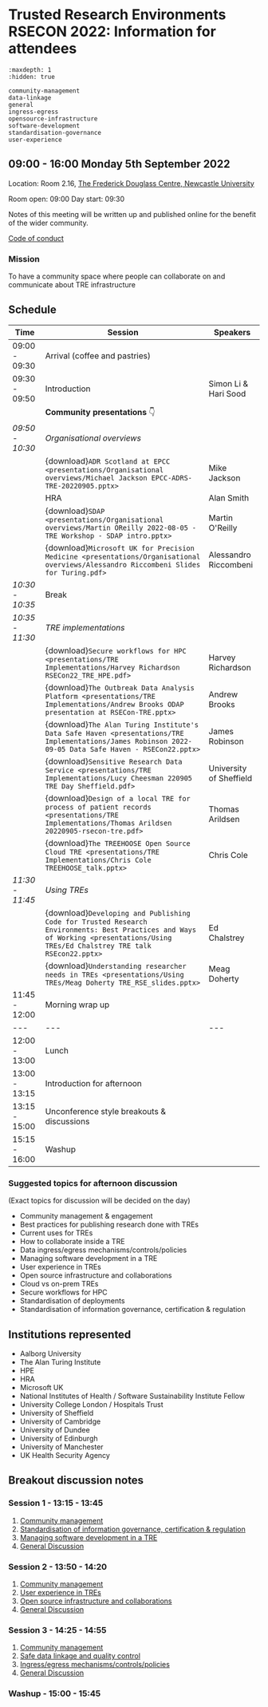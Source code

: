 # Trusted Research Environments RSECON 2022: Information for attendees

```{toctree}
:maxdepth: 1
:hidden: true

community-management
data-linkage
general
ingress-egress
opensource-infrastructure
software-development
standardisation-governance
user-experience
```

## 09:00 - 16:00 Monday 5th September 2022

Location: Room 2.16, [The Frederick Douglass Centre, Newcastle University](https://www.google.com/maps/place/The+Frederick+Douglass+Centre,+Newcastle+University/@54.972949,-1.625321,18z/data=!4m5!3m4!1s0x0:0x7ad7e5d4033f0a66!8m2!3d54.9731445!4d-1.625024?hl=en-GB&shorturl=1)

Room open: 09:00
Day start: 09:30

Notes of this meeting will be written up and published online for the benefit of the wider community.

[Code of conduct](https://society-rse.org/about/policies/code-of-conduct/)

### Mission

To have a community space where people can collaborate on and communicate about TRE infrastructure

## Schedule

| Time            | Session                                                                                                                                                                         | Speakers                |
| --------------- | ------------------------------------------------------------------------------------------------------------------------------------------------------------------------------- | ----------------------- |
| 09:00 - 09:30   | Arrival (coffee and pastries)                                                                                                                                                   |
| 09:30 - 09:50   | Introduction                                                                                                                                                                    | Simon Li & Hari Sood    |
|                 | **Community presentations** :point_down:                                                                                                                                        |
| _09:50 - 10:30_ | _Organisational overviews_                                                                                                                                                      |
|                 | {download}`ADR Scotland at EPCC <presentations/Organisational overviews/Michael Jackson EPCC-ADRS-TRE-20220905.pptx>`                                                           | Mike Jackson            |
|                 | HRA                                                                                                                                                                             | Alan Smith              |
|                 | {download}`SDAP <presentations/Organisational overviews/Martin OReilly 2022-08-05 - TRE Workshop - SDAP intro.pptx>`                                                            | Martin O'Reilly         |
|                 | {download}`Microsoft UK for Precision Medicine <presentations/Organisational overviews/Alessandro Riccombeni Slides for Turing.pdf>`                                            | Alessandro Riccombeni   |
| _10:30 - 10:35_ | Break                                                                                                                                                                           |
| _10:35 - 11:30_ | _TRE implementations_                                                                                                                                                           |
|                 | {download}`Secure workflows for HPC <presentations/TRE Implementations/Harvey Richardson RSECon22_TRE_HPE.pdf>`                                                                 | Harvey Richardson       |
|                 | {download}`The Outbreak Data Analysis Platform <presentations/TRE Implementations/Andrew Brooks ODAP presentation at RSECon-TRE.pptx>`                                          | Andrew Brooks           |
|                 | {download}`The Alan Turing Institute's Data Safe Haven <presentations/TRE Implementations/James Robinson 2022-09-05 Data Safe Haven - RSECon22.pptx>`                           | James Robinson          |
|                 | {download}`Sensitive Research Data Service <presentations/TRE Implementations/Lucy Cheesman 220905 TRE Day Sheffield.pdf>`                                                      | University of Sheffield |
|                 | {download}`Design of a local TRE for process of patient records <presentations/TRE Implementations/Thomas Arildsen 20220905-rsecon-tre.pdf>`                                    | Thomas Arildsen         |
|                 | {download}`The TREEHOOSE Open Source Cloud TRE <presentations/TRE Implementations/Chris Cole TREEHOOSE_talk.pptx>`                                                              | Chris Cole              |
| _11:30 - 11:45_ | _Using TREs_                                                                                                                                                                    |
|                 | {download}`Developing and Publishing Code for Trusted Research Environments: Best Practices and Ways of Working <presentations/Using TREs/Ed Chalstrey TRE talk RSEcon22.pptx>` | Ed Chalstrey            |
|                 | {download}`Understanding researcher needs in TREs <presentations/Using TREs/Meag Doherty TRE_RSE_slides.pptx>`                                                                  | Meag Doherty            |
| 11:45 - 12:00   | Morning wrap up                                                                                                                                                                 |
| ---             | ---                                                                                                                                                                             | ---                     |
| 12:00 - 13:00   | Lunch                                                                                                                                                                           |
| 13:00 - 13:15   | Introduction for afternoon                                                                                                                                                      |
| 13:15 - 15:00   | Unconference style breakouts & discussions                                                                                                                                      |
| 15:15 - 16:00   | Washup                                                                                                                                                                          |

### Suggested topics for afternoon discussion

(Exact topics for discussion will be decided on the day)

- Community management & engagement
- Best practices for publishing research done with TREs
- Current uses for TREs
- How to collaborate inside a TRE
- Data ingress/egress mechanisms/controls/policies
- Managing software development in a TRE
- User experience in TREs
- Open source infrastructure and collaborations
- Cloud vs on-prem TREs
- Secure workflows for HPC
- Standardisation of deployments
- Standardisation of information governance, certification & regulation

## Institutions represented

- Aalborg University
- The Alan Turing Institute
- HPE
- HRA
- Microsoft UK
- National Institutes of Health / Software Sustainability Institute Fellow
- University College London / Hospitals Trust
- University of Sheffield
- University of Cambridge
- University of Dundee
- University of Edinburgh
- University of Manchester
- UK Health Security Agency

## Breakout discussion notes

### Session 1 - 13:15 - 13:45

1. [Community management](community-management)
2. [Standardisation of information governance, certification & regulation](standardisation-governance)
3. [Managing software development in a TRE](software-development)
4. [General Discussion](general)

### Session 2 - 13:50 - 14:20

1. [Community management](community-management)
2. [User experience in TREs](user-experience)
3. [Open source infrastructure and collaborations](opensource-infrastructure)
4. [General Discussion](general)

### Session 3 - 14:25 - 14:55

1. [Community management](community-management)
2. [Safe data linkage and quality control](data-linkage)
3. [Ingress/egress mechanisms/controls/policies](ingress-egress)
4. [General Discussion](general)

### Washup - 15:00 - 15:45
